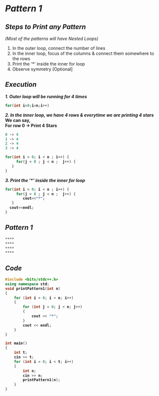 # _Pattern 1_
## _Steps to Print any Pattern_
_(Most of the patterns will have Nested Loops)_
1. In the outer loop, connect the number of lines
2. In the inner loop, focus of the columns & connect them somewhere to the rows
3. Print the '*' inside the inner for loop
4. Observe symmetry  [Optional]

## _Execution_
<b><i>1. Outer loop will be running for 4 times</i></b>

<b>

```cpp
for(int i=0;i<n;i++)
```

<b><i>2. In the inner loop, we have 4 rows & everytime we are printing 4 stars</i></b>
We can say,<br>
For row 0 -> Print 4 Stars<br>
```cpp
0 -> 4
1 -> 4
2 -> 4
3 -> 4
```

```cpp
for(int i = 0; i < n ; i++) {
     for(j = 0 ; j < n ;  j++) {
   }
}
```

<b><i>3. Print the '*' inside the inner for loop</i></b>

```cpp
for(int i = 0; i < n ; i++) {
     for(j = 0 ; j < n ;  j++) {
        cout<<"*";
   }
  cout<<endl;
}
```



## _Pattern 1_

```cpp
****
****
****
****
```

## _Code_


```cpp
#include <bits/stdc++.h>
using namespace std;
void printPattern1(int n)
{
    for (int i = 0; i < n; i++)
    {
        for (int j = 0; j < n; j++)
        {
            cout << "*";
        }
        cout << endl;
    }
}

int main()
{
    int t;
    cin >> t;
    for (int i = 0; i < t; i++)
    {
        int n;
        cin >> n;
        printPattern1(n);
    }
}
```
</b>

